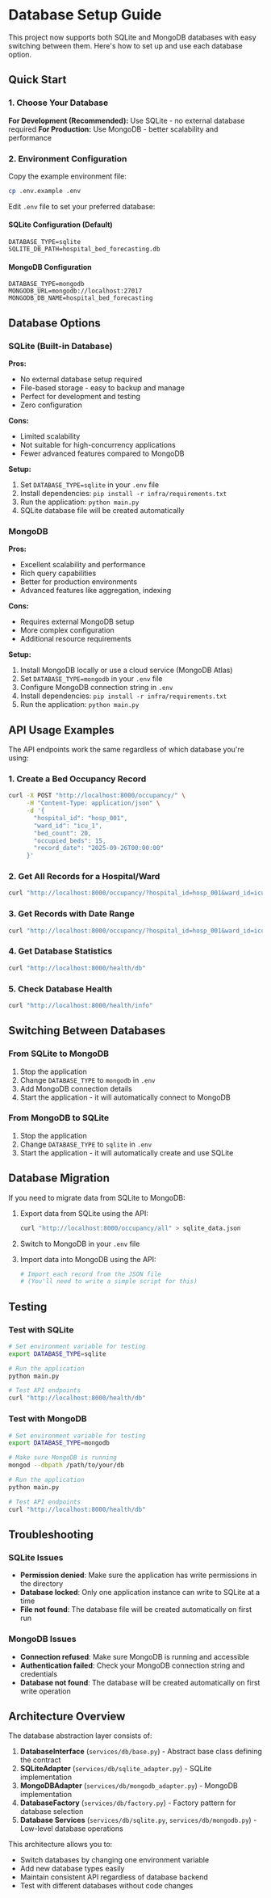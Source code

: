 # Database Setup Guide

This project now supports both SQLite and MongoDB databases with easy switching between them. Here's how to set up and use each database option.

## Quick Start

### 1. Choose Your Database

**For Development (Recommended):** Use SQLite - no external database required
**For Production:** Use MongoDB - better scalability and performance

### 2. Environment Configuration

Copy the example environment file:
```bash
cp .env.example .env
```

Edit `.env` file to set your preferred database:

#### SQLite Configuration (Default)
```env
DATABASE_TYPE=sqlite
SQLITE_DB_PATH=hospital_bed_forecasting.db
```

#### MongoDB Configuration
```env
DATABASE_TYPE=mongodb
MONGODB_URL=mongodb://localhost:27017
MONGODB_DB_NAME=hospital_bed_forecasting
```

## Database Options

### SQLite (Built-in Database)

**Pros:**
- No external database setup required
- File-based storage - easy to backup and manage
- Perfect for development and testing
- Zero configuration

**Cons:**
- Limited scalability
- Not suitable for high-concurrency applications
- Fewer advanced features compared to MongoDB

**Setup:**
1. Set `DATABASE_TYPE=sqlite` in your `.env` file
2. Install dependencies: `pip install -r infra/requirements.txt`
3. Run the application: `python main.py`
4. SQLite database file will be created automatically

### MongoDB

**Pros:**
- Excellent scalability and performance
- Rich query capabilities
- Better for production environments
- Advanced features like aggregation, indexing

**Cons:**
- Requires external MongoDB setup
- More complex configuration
- Additional resource requirements

**Setup:**
1. Install MongoDB locally or use a cloud service (MongoDB Atlas)
2. Set `DATABASE_TYPE=mongodb` in your `.env` file
3. Configure MongoDB connection string in `.env`
4. Install dependencies: `pip install -r infra/requirements.txt`
5. Run the application: `python main.py`

## API Usage Examples

The API endpoints work the same regardless of which database you're using:

### 1. Create a Bed Occupancy Record
```bash
curl -X POST "http://localhost:8000/occupancy/" \
     -H "Content-Type: application/json" \
     -d '{
       "hospital_id": "hosp_001",
       "ward_id": "icu_1",
       "bed_count": 20,
       "occupied_beds": 15,
       "record_date": "2025-09-26T00:00:00"
     }'
```

### 2. Get All Records for a Hospital/Ward
```bash
curl "http://localhost:8000/occupancy/?hospital_id=hosp_001&ward_id=icu_1"
```

### 3. Get Records with Date Range
```bash
curl "http://localhost:8000/occupancy/?hospital_id=hosp_001&ward_id=icu_1&start_date=2025-09-01&end_date=2025-09-30"
```

### 4. Get Database Statistics
```bash
curl "http://localhost:8000/health/db"
```

### 5. Check Database Health
```bash
curl "http://localhost:8000/health/info"
```

## Switching Between Databases

### From SQLite to MongoDB
1. Stop the application
2. Change `DATABASE_TYPE` to `mongodb` in `.env`
3. Add MongoDB connection details
4. Start the application - it will automatically connect to MongoDB

### From MongoDB to SQLite
1. Stop the application
2. Change `DATABASE_TYPE` to `sqlite` in `.env`
3. Start the application - it will automatically create and use SQLite

## Database Migration

If you need to migrate data from SQLite to MongoDB:

1. Export data from SQLite using the API:
   ```bash
   curl "http://localhost:8000/occupancy/all" > sqlite_data.json
   ```

2. Switch to MongoDB in your `.env` file

3. Import data into MongoDB using the API:
   ```bash
   # Import each record from the JSON file
   # (You'll need to write a simple script for this)
   ```

## Testing

### Test with SQLite
```bash
# Set environment variable for testing
export DATABASE_TYPE=sqlite

# Run the application
python main.py

# Test API endpoints
curl "http://localhost:8000/health/db"
```

### Test with MongoDB
```bash
# Set environment variable for testing
export DATABASE_TYPE=mongodb

# Make sure MongoDB is running
mongod --dbpath /path/to/your/db

# Run the application
python main.py

# Test API endpoints
curl "http://localhost:8000/health/db"
```

## Troubleshooting

### SQLite Issues
- **Permission denied**: Make sure the application has write permissions in the directory
- **Database locked**: Only one application instance can write to SQLite at a time
- **File not found**: The database file will be created automatically on first run

### MongoDB Issues
- **Connection refused**: Make sure MongoDB is running and accessible
- **Authentication failed**: Check your MongoDB connection string and credentials
- **Database not found**: The database will be created automatically on first write operation

## Architecture Overview

The database abstraction layer consists of:

1. **DatabaseInterface** (`services/db/base.py`) - Abstract base class defining the contract
2. **SQLiteAdapter** (`services/db/sqlite_adapter.py`) - SQLite implementation
3. **MongoDBAdapter** (`services/db/mongodb_adapter.py`) - MongoDB implementation
4. **DatabaseFactory** (`services/db/factory.py`) - Factory pattern for database selection
5. **Database Services** (`services/db/sqlite.py`, `services/db/mongodb.py`) - Low-level database operations

This architecture allows you to:
- Switch databases by changing one environment variable
- Add new database types easily
- Maintain consistent API regardless of database backend
- Test with different databases without code changes
